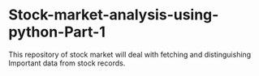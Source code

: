# Stock-market-analysis-using-python-Part-1
This repository of stock market will deal with fetching and distinguishing Important data from stock records.
